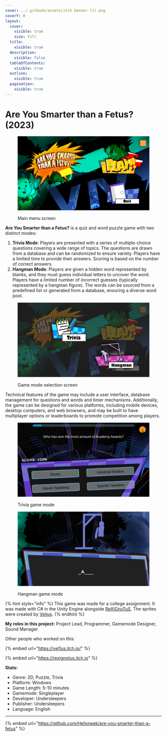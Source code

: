 ```yaml
---
cover: ../.gitbook/assets/itch banner (1).png
coverY: 0
layout:
  cover:
    visible: true
    size: full
  title:
    visible: true
  description:
    visible: false
  tableOfContents:
    visible: true
  outline:
    visible: true
  pagination:
    visible: true
---
```


# Are You Smarter than a Fetus? (2023)

<figure><img src="../.gitbook/assets/itch ss1.png" alt="" width="563"><figcaption><p>Main menu screen</p></figcaption></figure>

**Are You Smarter than a Fetus?** is a quiz and word puzzle game with two distinct modes:

1. **Trivia Mode**: Players are presented with a series of multiple-choice questions covering a wide range of topics. The questions are drawn from a database and can be randomized to ensure variety. Players have a limited time to provide their answers. Scoring is based on the number of correct answers.
2. **Hangman Mode**: Players are given a hidden word represented by blanks, and they must guess individual letters to uncover the word. Players have a limited number of incorrect guesses (typically represented by a hangman figure). The words can be sourced from a predefined list or generated from a database, ensuring a diverse word pool.

<figure><img src="../.gitbook/assets/itch ss2.png" alt="" width="563"><figcaption><p>Game mode selection screen</p></figcaption></figure>

Technical features of the game may include a user interface, database management for questions and words and timer mechanisms. Additionally, the game can be designed for various platforms, including mobile devices, desktop computers, and web browsers, and may be built to have multiplayer options or leaderboards to promote competition among players.

<figure><img src="../.gitbook/assets/itch ss3.png" alt="" width="563"><figcaption><p>Trivia game mode</p></figcaption></figure>

<figure><img src="../.gitbook/assets/itch ss4.png" alt="" width="563"><figcaption><p>Hangman game mode</p></figcaption></figure>

{% hint style="info" %}
This game was made for a college assignment. It was made with C# in the Unity Engine alongside [ReXIGnoTuS](https://rexignotus.itch.io/). The sprites were created by [Velius](https://vel1us.itch.io/).
{% endhint %}

**My roles in this project:** Project Lead, Programmer, Gamemode Designer, Sound Manager

Other people who worked on this:

{% embed url="https://vel1us.itch.io/" %}

{% embed url="https://rexignotus.itch.io" %}



**Stats:**

* Genre: 2D, Puzzle, Trivia
* Platform: Windows
* Game Length: 5-10 minutes
* Gamemode: Singleplayer
* Developer: Undersleepers
* Publisher: Undersleepers
* Language: English

***

{% embed url="https://github.com/Helixneek/are-you-smarter-than-a-fetus" %}
